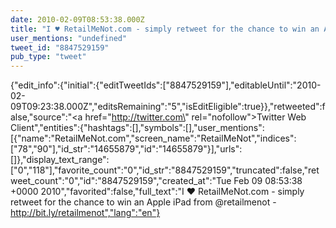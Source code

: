 ```yaml
---
date: 2010-02-09T08:53:38.000Z
title: "I ♥ RetailMeNot.com - simply retweet for the chance to win an Apple iPad from <a href='http://twitter.com/retailmenot'>@retailmenot</a> - http://bit.ly/retailmenot″"
user_mentions: "undefined"
tweet_id: "8847529159"
pub_type: "tweet"
---
```

{"edit_info":{"initial":{"editTweetIds":["8847529159"],"editableUntil":"2010-02-09T09:23:38.000Z","editsRemaining":"5","isEditEligible":true}},"retweeted":false,"source":"<a href=\"http://twitter.com\" rel=\"nofollow\">Twitter Web Client</a>","entities":{"hashtags":[],"symbols":[],"user_mentions":[{"name":"RetailMeNot.com","screen_name":"RetailMeNot","indices":["78","90"],"id_str":"14655879","id":"14655879"}],"urls":[]},"display_text_range":["0","118"],"favorite_count":"0","id_str":"8847529159","truncated":false,"retweet_count":"0","id":"8847529159","created_at":"Tue Feb 09 08:53:38 +0000 2010","favorited":false,"full_text":"I ♥ RetailMeNot.com - simply retweet for the chance to win an Apple iPad from @retailmenot - http://bit.ly/retailmenot","lang":"en"}

